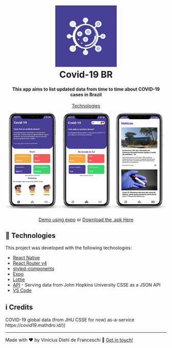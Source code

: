 
<h1 align="center">
    <img alt="Covid-19 BR" src="https://github.com/V1n1c1us/covid19-mobile/blob/master/assets/icon.png?raw=true"/>
    <br>
    Covid-19 BR
</h1>

<h4 align="center">
  This app aims to list updated data from time to time about COVID-19 cases in Brazil
</h4>

<p align="center">
  <a href="#rocket-technologies">Technologies</a>
</p>
<p align="center">
    <img alt="Covid-18 BR" src="https://github.com/V1n1c1us/covid19-mobile/blob/master/assets/screens.png?raw=true"/>
</p>
<p align="center">
  <a href="https://expo.io/@franceschi/covid-19" target="_blank">
    Demo using expo</a> or <a href="https://exp-shell-app-assets.s3.us-west-1.amazonaws.com/android/%40franceschi/covid-19-974d30a85d1e4c159810907c921106ac-signed.apk" target="_blank">Download the .apk Here</a>
</p>

## :rocket: Technologies

This project was developed with the following technologies:

-  [React Native](https://reactnative.dev/)
-  [React Router v4](https://github.com/ReactTraining/react-router)
-  [styled-components](https://www.styled-components.com/)
-  [Expo](https://expo.io/)
-  [Lottie](https://github.com/react-native-community/lottie-react-native)
-  [API](https://github.com/mathdroid/covid-19-api) - Serving data from John Hopkins University CSSE as a JSON API
-  [VS Code][vc]
  

## :information_source: Credits

<p>COVID-19 global data (from JHU CSSE for now) as-a-service https://covid19.mathdro.id/))</p>

---
Made with ♥ by Vinícius Diehl de Franceschi :wave: [Get in touch!](https://www.linkedin.com/in/vin%C3%ADcius-diehl-de-franceschi-8557b3130/)

[nodejs]: https://nodejs.org/
[yarn]: https://yarnpkg.com/
[vc]: https://code.visualstudio.com/
[vceditconfig]: https://marketplace.visualstudio.com/items?itemName=EditorConfig.EditorConfig
[vceslint]: https://marketplace.visualstudio.com/items?itemName=dbaeumer.vscode-eslint
